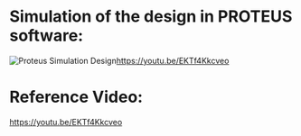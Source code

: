 # Simulation of the design in PROTEUS software:

![Proteus Simulation Design](https://user-images.githubusercontent.com/101046333/168311334-8bbc3488-5684-4d66-8474-4093cebcda07.png)https://youtu.be/EKTf4Kkcveo
# Reference Video:
https://youtu.be/EKTf4Kkcveo
